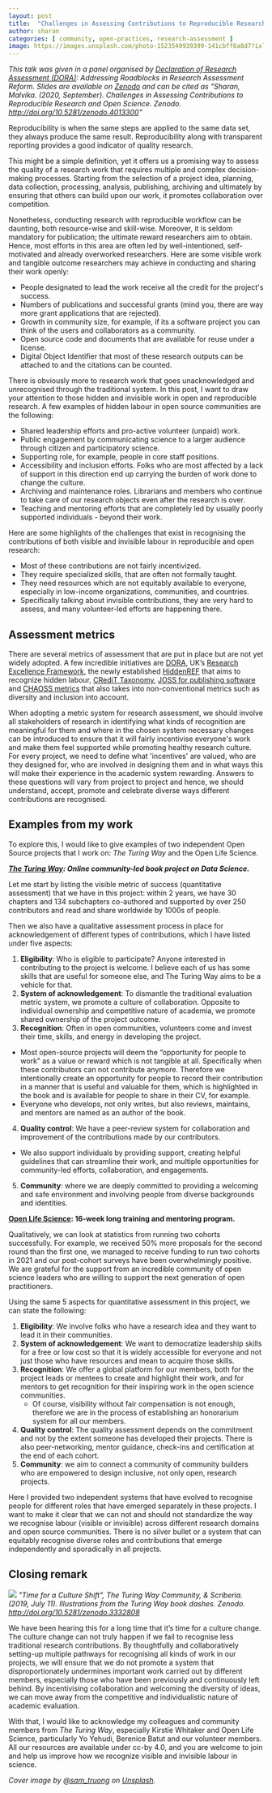 ```yaml
---
layout: post
title:  "Challenges in Assessing Contributions to Reproducible Research and Open Science"
author: sharan
categories: [ community, open-practices, research-assessment ]
image: https://images.unsplash.com/photo-1523540939399-141cbff6a8d7?ixlib=rb-1.2.1&ixid=MXwxMjA3fDB8MHxwaG90by1wYWdlfHx8fGVufDB8fHw%3D&auto=format&fit=crop&w=1650&q=80
---
```


*This talk was given in a panel organised by [Declaration of Research Assessment (DORA)](https://sfdora.org/): Addressing Roadblocks in Research Assessment Reform. Slides are available on [Zenodo](https://zenodo.org/record/4013300) and can be cited as "Sharan, Malvika. (2020, September). Challenges in Assessing Contributions to Reproducible Research and Open Science. Zenodo. http://doi.org/10.5281/zenodo.4013300"*

Reproducibility is when the same steps are applied to the same data set, they always produce the same result. Reproducibility along with transparent reporting provides a good indicator of quality research.

This might be a simple definition, yet it offers us a promising way to assess the quality of a research work that requires multiple and complex decision-making processes.
Starting from the selection of a project idea, planning, data collection, processing, analysis, publishing, archiving and ultimately by ensuring that others can build upon our work, it promotes collaboration over competition.

Nonetheless, conducting research with reproducible workflow can be daunting, both resource-wise and skill-wise.
Moreover, it is seldom mandatory for publication; the ultimate reward researchers aim to obtain.
Hence, most efforts in this area are often led by well-intentioned, self-motivated and already overworked researchers.
Here are some visible work and tangible outcome researchers may achieve in conducting and sharing their work openly:
- People designated to lead the work receive all the credit for the project's success.
- Numbers of publications and successful grants (mind you, there are way more grant applications that are rejected).
- Growth in community size, for example, if its a software project you can think of the users and collaborators as a community.
- Open source code and documents that are available for reuse under a license.
- Digital Object Identifier that most of these research outputs can be attached to and the citations can be counted.

There is obviously more to research work that goes unacknowledged and unrecognised through the traditional system. In this post, I want to draw your attention to those hidden and invisible work in open and reproducible research.
A few examples of hidden labour in open source communities are the following:
- Shared leadership efforts and pro-active volunteer (unpaid) work.
- Public engagement by communicating science to a larger audience through citizen and participatory science.
- Supporting role, for example, people in core staff positions.
- Accessibility and inclusion efforts. Folks who are most affected by a lack of support in this direction end up carrying the burden of work done to change the culture.
- Archiving and maintenance roles. Librarians and members who continue to take care of our research objects even after the research is over.
- Teaching and mentoring efforts that are completely led by usually poorly supported individuals - beyond their work.

Here are some highlights of the challenges that exist in recognising the contributions of both visible and invisible labour in reproducible and open research:
- Most of these contributions are not fairly incentivized.
- They require specialized skills, that are often not formally taught.
- They need resources which are not equitably available to everyone, especially in low-income organizations, communities, and countries.
- Specifically talking about invisible contributions, they are very hard to assess, and many volunteer-led efforts are happening there.

## Assessment metrics

There are several metrics of assessment that are put in place but are not yet widely adopted.
A few incredible initiatives are [DORA](https://sfdora.org/), UK’s [Research Excellence Framework](https://www.ref.ac.uk/), the newly established [HiddenREF](https://hidden-ref.org/) that aims to recognize hidden labour, [CRediT Taxonomy](https://casrai.org/credit/), [JOSS for publishing software](https://joss.theoj.org/) and [CHAOSS metrics](https://chaoss.community/metrics/) that also takes into non-conventional metrics such as diversity and inclusion into account.

When adopting a metric system for research assessment, we should involve all stakeholders of research in identifying what kinds of recognition are meaningful for them and where in the chosen system necessary changes can be introduced to ensure that it will fairly incentivise everyone's work and make them feel supported while promoting healthy research culture.
For every project, we need to define what 'incentives' are valued, who are they designed for, who are involved in designing them and in what ways this will make their experience in the academic system rewarding.
Answers to these questions will vary from project to project and hence, we should understand, accept, promote and celebrate diverse ways different contributions are recognised.

## Examples from my work

To explore this, I would like to give examples of two independent Open Source projects that I work on: _The Turing Way_ and the Open Life Science.

***[The Turing Way](https://the-turing-way.netlify.app/welcome): Online community-led book project on Data Science.***

Let me start by listing the visible metric of success (quantitative assessment) that we have in this project: within 2 years, we have 30 chapters and 134 subchapters co-authored and supported by over 250 contributors and read and share worldwide by 1000s of people.

Then we also have a qualitative assessment process in place for acknowledgement of different types of contributions, which I have listed under five aspects:

1. **Eligibility**: Who is eligible to participate? Anyone interested in contributing to the project is welcome. I believe each of us has some skills that are useful for someone else, and The Turing Way aims to be a vehicle for that.
2. **System of acknowledgement**: To dismantle the traditional evaluation metric system, we promote a culture of collaboration. Opposite to individual ownership and competitive nature of academia, we promote shared ownership of the project outcome.
3. **Recognition**: Often in open communities, volunteers come and invest their time, skills, and energy in developing the project.
  - Most open-source projects will deem the “opportunity for people to work” as a value or reward which is not tangible at all. Specifically when these contributors can not contribute anymore. Therefore we intentionally create an opportunity for people to record their contribution in a manner that is useful and valuable for them, which is highlighted in the book and is available for people to share in their CV, for example.
  - Everyone who develops, not only writes, but also reviews, maintains, and mentors are named as an author of the book.
4. **Quality control**: We have a peer-review system for collaboration and improvement of the contributions made by our contributors.
  - We also support individuals by providing support, creating helpful guidelines that can streamline their work, and multiple opportunities for community-led efforts, collaboration, and engagements.
5. **Community**: where we are deeply committed to providing a welcoming and safe environment and involving people from diverse backgrounds and identities.

**[Open Life Science](https://openlifesci.org/): 16-week long training and mentoring program.**

Qualitatively, we can look at statistics from running two cohorts successfully. For example, we received 50% more proposals for the second round than the first one, we managed to receive funding to run two cohorts in 2021 and our post-cohort surveys have been overwhelmingly positive. We are grateful for the support from an incredible community of open science leaders who are willing to support the next generation of open practitioners.

Using the same 5 aspects for quantitative assessment in this project, we can state the following:

1. **Eligibility**: We involve folks who have a research idea and they want to lead it in their communities.
2. **System of acknowledgement**: We want to democratize leadership skills for a free or low cost so that it is widely accessible for everyone and not just those who have resources and mean to acquire those skills.
3. **Recognition**: We offer a global platform for our members, both for the project leads or mentees to create and highlight their work, and for mentors to get recognition for their inspiring work in the open science communities.
    - Of course, visibility without fair compensation is not enough, therefore we are in the process of establishing an honorarium system for all our members.
4. **Quality control**: The quality assessment depends on the commitment and not by the extent someone has developed their projects. There is also peer-networking, mentor guidance, check-ins and certification at the end of each cohort.
5. **Community**: we aim to connect a community of community builders who are empowered to design inclusive, not only open, research projects.

Here I provided two independent systems that have evolved to recognise people for different roles that have emerged separately in these projects.
I want to make it clear that we can not and should not standardize the way we recognise labour (visible or invisible) across different research domains and open source communities.
There is no silver bullet or a system that can equitably recognise diverse roles and contributions that emerge independently and sporadically in all projects.

## Closing remark

![](https://zenodo.org/api/iiif/v2/e4125eaf-b456-4097-85fc-6a2e80482d1c:bee92cdd-41fa-4553-b30e-c8b937c4fc49:1728_TURI_Book%20sprint_26%20culture%20shift_040619.jpg/full/750,/0/default.jpg)
*"Time for a Culture Shift", The Turing Way Community, & Scriberia. (2019, July 11). Illustrations from the Turing Way book dashes. Zenodo. http://doi.org/10.5281/zenodo.3332808*

We have been hearing this for a long time that it’s time for a culture change.
The culture change can not truly happen if we fail to recognise less traditional research contributions.
By thoughtfully and collaboratively setting-up multiple pathways for recognising all kinds of work in our projects, we will ensure that we do not promote a system that disproportionately undermines important work carried out by different members, especially those who have been previously and continuously left behind.
By incentivising collaboration and welcoming the diversity of ideas, we can move away from the competitive and individualistic nature of academic evaluation.

With that, I would like to acknowledge my colleagues and community members from _The Turing Way_, especially Kirstie Whitaker and Open Life Science, particularly Yo Yehudi, Berenice Batut and our volunteer members.
All our resources are available under cc-by 4.0, and you are welcome to join and help us improve how we recognize visible and invisible labour in science.

*Cover image by [@sam_truong](https://unsplash.com/photos/-rF4kuvgHhU) on [Unsplash](https://unsplash.com).*
